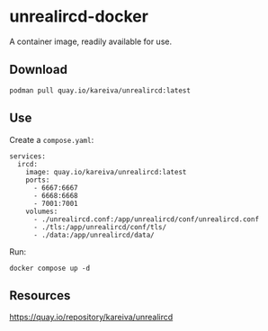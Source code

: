 # unrealircd-docker

A container image, readily available for use.


## Download

    podman pull quay.io/kareiva/unrealircd:latest


## Use

Create a `compose.yaml`:

	services:
	  ircd:
	    image: quay.io/kareiva/unrealircd:latest
	    ports:
	      - 6667:6667
	      - 6668:6668
	      - 7001:7001
	    volumes:
	      - ./unrealircd.conf:/app/unrealircd/conf/unrealircd.conf
	      - ./tls:/app/unrealircd/conf/tls/
	      - ./data:/app/unrealircd/data/

Run:

    docker compose up -d


## Resources

https://quay.io/repository/kareiva/unrealircd
